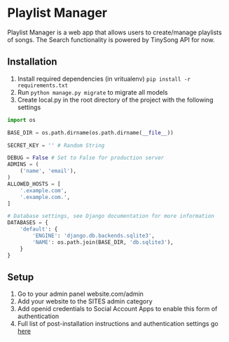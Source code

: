 Playlist Manager
===
Playlist Manager is a web app that allows users to create/manage playlists of songs. The Search functionality is powered by TinySong API for now.

Installation
---
1. Install required dependencies (in vritualenv) `pip install -r requirements.txt`
2. Run `python manage.py migrate` to migrate all models
3. Create local.py in the root directory of the project with the following settings

``` python
import os

BASE_DIR = os.path.dirname(os.path.dirname(__file__))

SECRET_KEY = '' # Random String

DEBUG = False # Set to False for production server 
ADMINS = (
    ('name', 'email'),
)
ALLOWED_HOSTS = [
    '.example.com',
    '.example.com.',
]

# Database settings, see Django documentation for more information
DATABASES = {
    'default': {
        'ENGINE': 'django.db.backends.sqlite3',
        'NAME': os.path.join(BASE_DIR, 'db.sqlite3'),
    }
}
```

Setup
---
1. Go to your admin panel website.com/admin
2. Add your website to the SITES admin category
3. Add openid credentials to Social Account Apps to enable this form of authentication
4. Full list of post-installation instructions and authentication settings go  [here](http://django-allauth.readthedocs.org/en/latest/installation.html)